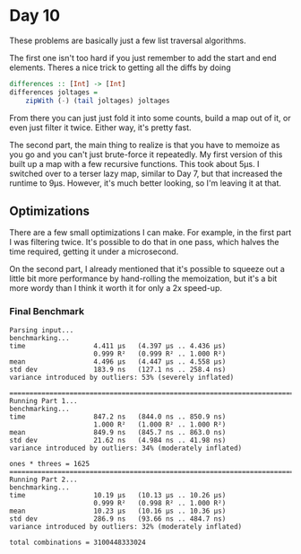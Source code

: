 # Day 10

These problems are basically just a few list traversal algorithms.

The first one isn't too hard if you just remember to add the start and end elements. Theres a nice trick to getting all the diffs by doing

```haskell
differences :: [Int] -> [Int]
differences joltages =
    zipWith (-) (tail joltages) joltages
```

From there you can just just fold it into some counts, build a map out of it, or even just filter it twice.  Either way, it's pretty fast.

The second part, the main thing to realize is that you have to memoize as you go and you can't just brute-force it repeatedly.  My first version of this built up a map with a few recursive functions.  This took about 5µs.  I switched over to a terser lazy map, similar to Day 7, but that increased the runtime to 9µs.  However, it's much better looking, so I'm leaving it at that.

## Optimizations

There are a few small optimizations I can make.  For example, in the first part I was filtering twice.  It's possible to do that in one pass, which halves the time required, getting it under a microsecond.

On the second part, I already mentioned that it's possible to squeeze out a little bit more performance by hand-rolling the memoization, but it's a bit more wordy than I think it worth it for only a 2x speed-up.

### Final Benchmark

```
Parsing input...
benchmarking...
time                 4.411 μs   (4.397 μs .. 4.436 μs)
                     0.999 R²   (0.999 R² .. 1.000 R²)
mean                 4.496 μs   (4.447 μs .. 4.558 μs)
std dev              183.9 ns   (127.1 ns .. 258.4 ns)
variance introduced by outliers: 53% (severely inflated)

================================================================================
Running Part 1...
benchmarking...
time                 847.2 ns   (844.0 ns .. 850.9 ns)
                     1.000 R²   (1.000 R² .. 1.000 R²)
mean                 849.9 ns   (845.7 ns .. 863.0 ns)
std dev              21.62 ns   (4.984 ns .. 41.98 ns)
variance introduced by outliers: 34% (moderately inflated)

ones * threes = 1625
================================================================================
Running Part 2...
benchmarking...
time                 10.19 μs   (10.13 μs .. 10.26 μs)
                     0.999 R²   (0.998 R² .. 1.000 R²)
mean                 10.23 μs   (10.16 μs .. 10.36 μs)
std dev              286.9 ns   (93.66 ns .. 484.7 ns)
variance introduced by outliers: 32% (moderately inflated)

total combinations = 3100448333024
```